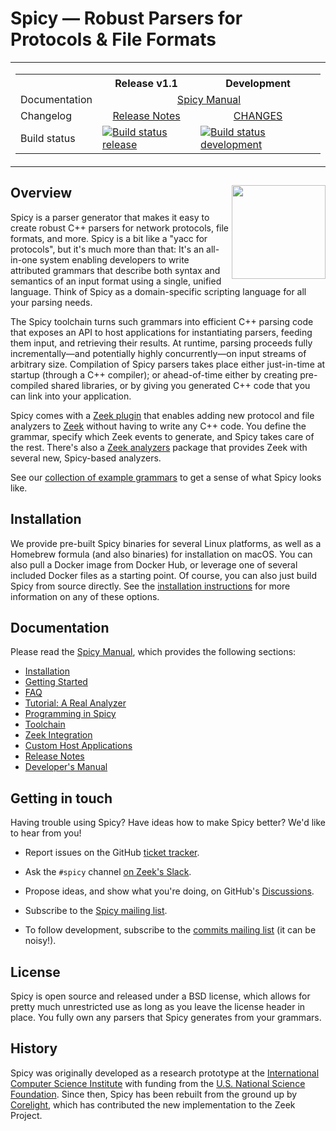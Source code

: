 # Spicy — Robust Parsers for Protocols & File Formats

<table><tr>

<td>
<table>
<tr><th></th>              <th>Release v1.1</th> <th>Development</th> </tr>
<tr><td>Documentation</td> <td colspan="2" align="center"><a href="https://docs.zeek.org/projects/spicy">Spicy Manual</a></td></tr>
<tr><td>Changelog</td>    <td align="center"><a href="https://docs.zeek.org/projects/spicy/en/latest/release-notes.html">Release Notes</td> <td align="center"><a href="/CHANGES">CHANGES</a></td></tr>
<tr>
  <td>Build status</td>
  <td><a href="https://cirrus-ci.com/github/zeek/spicy/release/1.1"><img src="https://api.cirrus-ci.com/github/zeek/spicy.svg?branch=release/1.1" alt="Build status release"></a></td>
  <td><a href="https://cirrus-ci.com/github/zeek/spicy/main"><img src="https://api.cirrus-ci.com/github/zeek/spicy.svg" alt="Build status development"></a></td>
</tr>
</table>
</td>

</table>


## Overview <img src='doc/_static/spicy-logo-square.png' align="right" width="150" />

Spicy is a parser generator that makes it easy to create robust C++
parsers for network protocols, file formats, and more. Spicy is a bit
like a "yacc for protocols", but it's much more than that: It's an
all-in-one system enabling developers to write attributed grammars
that describe both syntax and semantics of an input format using a
single, unified language. Think of Spicy as a domain-specific
scripting language for all your parsing needs.

The Spicy toolchain turns such grammars into efficient C++ parsing
code that exposes an API to host applications for instantiating
parsers, feeding them input, and retrieving their results. At runtime,
parsing proceeds fully incrementally—and potentially highly
concurrently—on input streams of arbitrary size. Compilation of Spicy
parsers takes place either just-in-time at startup (through a C++
compiler); or ahead-of-time either by creating pre-compiled shared
libraries, or by giving you generated C++ code that you can link into
your application.

Spicy comes with a [Zeek plugin](https://github.com/zeek/spicy-plugin)
that enables adding new protocol and file analyzers to
[Zeek](https://www.zeek.org) without having to write any C++ code. You
define the grammar, specify which Zeek events to generate, and Spicy
takes care of the rest. There's also a [Zeek
analyzers](https://github.com/zeek/spicy-analyzers) package that
provides Zeek with several new, Spicy-based analyzers.

See our [collection of example grammars](https://docs.zeek.org/projects/spicy/en/latest/programming/examples.html#examples)
to get a sense of what Spicy looks like.

## Installation

We provide pre-built Spicy binaries for several Linux platforms, as
well as a Homebrew formula (and also binaries) for installation on
macOS. You can also pull a Docker image from Docker Hub, or leverage
one of several included Docker files as a starting point. Of course,
you can also just build Spicy from source directly. See the
[installation
instructions](https://docs.zeek.org/projects/spicy/en/latest/installation.html)
for more information on any of these options.


## Documentation

Please read the [Spicy Manual](https://docs.zeek.org/projects/spicy),
which provides the following sections:

* [Installation](https://docs.zeek.org/projects/spicy/en/latest/installation.html)
* [Getting Started](https://docs.zeek.org/projects/spicy/en/latest/getting-started.html)
* [FAQ](https://docs.zeek.org/projects/spicy/en/latest/faq.html)
* [Tutorial: A Real Analyzer](https://docs.zeek.org/projects/spicy/en/latest/tutorial/index.html)
* [Programming in Spicy](https://docs.zeek.org/projects/spicy/en/latest/programming/index.html)
* [Toolchain](https://docs.zeek.org/projects/spicy/en/latest/toolchain.html)
* [Zeek Integration](https://docs.zeek.org/projects/spicy/en/latest/zeek.html)
* [Custom Host Applications](https://docs.zeek.org/projects/spicy/en/latest/host-applications.html)
* [Release Notes](https://docs.zeek.org/projects/spicy/en/latest/release-notes.html)
* [Developer's Manual](https://docs.zeek.org/projects/spicy/en/latest/development/index.html)


## Getting in touch

Having trouble using Spicy? Have ideas how to make Spicy better? We'd
like to hear from you!

- Report issues on the GitHub [ticket tracker](https://github.com/zeek/spicy/issues).

- Ask the `#spicy` channel [on Zeek's Slack](https://zeek.org/connect).

- Propose ideas, and show what you're doing, on GitHub's [Discussions](https://github.com/zeek/spicy/discussions).

- Subscribe to the [Spicy mailing list](https://lists.zeek.org/mailman3/lists/spicy.lists.zeek.org).

- To follow development, subscribe to the [commits mailing
  list](https://lists.zeek.org/mailman3/lists/spicy-commits.lists.zeek.org) (it can
  be noisy!).


## License

Spicy is open source and released under a BSD license, which allows
for pretty much unrestricted use as long as you leave the license
header in place. You fully own any parsers that Spicy generates from
your grammars.


## History

Spicy was originally developed as a research prototype at the
[International Computer Science Institute](http://www.icsi.berkeley.edu)
with funding from the [U.S. National Science Foundation](https://www.nsf.gov).
Since then, Spicy has been rebuilt from the ground up by
[Corelight](https://www.corelight.com), which has contributed the new
implementation to the Zeek Project.
